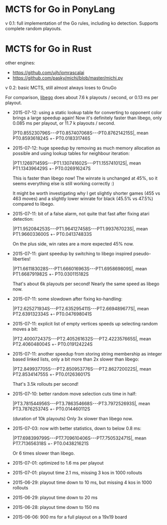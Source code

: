 # MCTS for Go in PonyLang

v 0.1: full implementation of the Go rules, including ko detection. Supports complete random playouts.

# MCTS for Go in Rust

other engines:
- https://github.com/ujh/iomrascalai
- https://github.com/pasky/michi/blob/master/michi.py

v 0.2: basic MCTS, still almost always loses to GnuGo 

For comparison, [libego](https://github.com/lukaszlew/libego) does about 7.6 k playouts / second, or 0.13 ms per playout.

- 2015-07-12: using a static lookup table for converting to opponent color brings a large speedup again! Now it's definitely faster than libego, only 0.085 ms per playout, or 11.7 k playouts / second.
  
  |PT0.855230796S---PT0.857407068S---PT0.876214215S|, mean PT0.859361824S +- PT0.018331746S

- 2015-07-12: huge speedup by removing as much memory allocation as possible and using lookup tables for neighbour iteration:

  |PT1.126971459S---PT1.130741602S---PT1.155741012S|, mean PT1.134396429S +- PT0.026916247S

  This is faster than libego now! The winrate is unchanged at 45%, so it seems everything else is still working correctly :)

  It might be worth investigating why I get slightly shorter games (455 vs 463 moves) and a slightly lower winrate for black (45.5% vs 47.5%) compared to libego.
- 2015-07-11: bit of a false alarm, not quite that fast after fixing atari detection:

  |PT1.952084253S---PT1.964127458S---PT1.993767023S|, mean PT1.966033600S +- PT0.041374833S
  
  On the plus side, win rates are a more expected 45% now.
- 2015-07-11: giant speedup by switching to libego inspired pseudo-liberties!

  |PT1.661183028S---PT1.666016963S---PT1.695869809S|, mean PT1.668791982S +- PT0.030115182S

  That's about 6k playouts per second! Nearly the same speed as libego now.
- 2015-07-11: some slowdown after fixing ko-handling:

  |PT2.625271934S---PT2.635295411S---PT2.669489677S|, mean PT2.639132334S +- PT0.047698041S
- 2015-07-11: explicit list of empty vertices speeds up selecting random moves a bit:

  |PT2.400072437S---PT2.405261632S---PT2.422357665S|, mean PT2.406048004S +- PT0.019124224S
- 2015-07-11: another speedup from storing string membership as integer based linked lists, only a bit more than 2x slower than libego:

  |PT2.849937705S---PT2.850953776S---PT2.862720022S|, mean PT2.853414755S +- PT0.012636017S

  That's 3.5k rollouts per second!
- 2015-07-10: better random move selection cuts time in half:

  |PT3.781544956S---PT3.786354668S---PT3.797252693S|, mean PT3.787625374S +- PT0.014460112S

  (duration of 10k playouts)
  Only 3x slower than libego now.
- 2015-07-03: now with better statistics, down to below 0.8 ms:

  |PT7.698399799S---PT7.709610406S---PT7.750532471S|, mean PT7.713656318S +- PT0.043821621S

  Or 6 times slower than libego.
- 2015-07-01: optimized to 1.6 ms per playout
- 2015-07-01: playout time 2.1 ms, missing 3 kos in 1000 rollouts 
- 2015-06-29: playout time down to 10 ms, but missing 4 kos in 1000 rollouts
- 2015-06-29: playout time down to 20 ms
- 2015-06-28: playout time down to 150 ms
- 2015-06-06: 900 ms for a full playout on a 19x19 board
